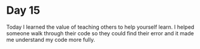 # Day 15

Today I learned the value of teaching others to help yourself learn. I helped someone walk through their code so they could find their error and it made me understand my code more fully.

